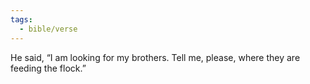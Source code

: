 ```yaml
---
tags:
  - bible/verse
---
```

He said, “I am looking for my brothers. Tell me, please, where they are feeding the flock.”